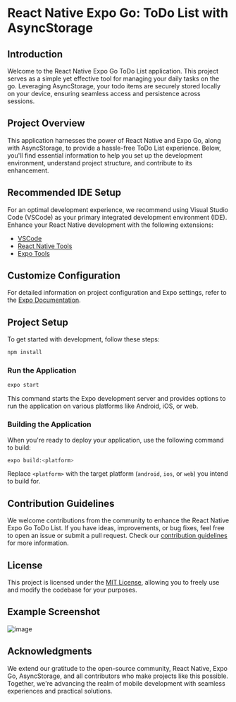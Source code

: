 # React Native Expo Go: ToDo List with AsyncStorage

## Introduction

Welcome to the React Native Expo Go ToDo List application. This project serves as a simple yet effective tool for managing your daily tasks on the go. Leveraging AsyncStorage, your todo items are securely stored locally on your device, ensuring seamless access and persistence across sessions.

## Project Overview

This application harnesses the power of React Native and Expo Go, along with AsyncStorage, to provide a hassle-free ToDo List experience. Below, you'll find essential information to help you set up the development environment, understand project structure, and contribute to its enhancement.

## Recommended IDE Setup

For an optimal development experience, we recommend using Visual Studio Code (VSCode) as your primary integrated development environment (IDE). Enhance your React Native development with the following extensions:

- [VSCode](https://code.visualstudio.com/)
- [React Native Tools](https://marketplace.visualstudio.com/items?itemName=msjsdiag.vscode-react-native)
- [Expo Tools](https://marketplace.visualstudio.com/items?itemName=byCedric.vscode-expo)

## Customize Configuration

For detailed information on project configuration and Expo settings, refer to the [Expo Documentation](https://docs.expo.dev/).

## Project Setup

To get started with development, follow these steps:

```sh
npm install
```

### Run the Application

```sh
expo start
```

This command starts the Expo development server and provides options to run the application on various platforms like Android, iOS, or web.

### Building the Application

When you're ready to deploy your application, use the following command to build:

```sh
expo build:<platform>
```

Replace `<platform>` with the target platform (`android`, `ios`, or `web`) you intend to build for.

## Contribution Guidelines

We welcome contributions from the community to enhance the React Native Expo Go ToDo List. If you have ideas, improvements, or bug fixes, feel free to open an issue or submit a pull request. Check our [contribution guidelines](CONTRIBUTING.md) for more information.

## License

This project is licensed under the [MIT License](LICENSE.md), allowing you to freely use and modify the codebase for your purposes.

## Example Screenshot

![image](https://github.com/jakubperdoch/Todo-List/assets/65115839/1dffe79e-dd08-46f3-8256-d14ae0292737)



## Acknowledgments

We extend our gratitude to the open-source community, React Native, Expo Go, AsyncStorage, and all contributors who make projects like this possible. Together, we're advancing the realm of mobile development with seamless experiences and practical solutions.
